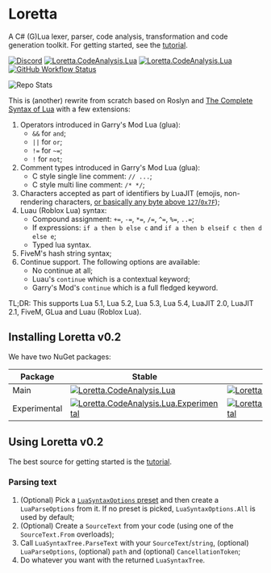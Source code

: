 # Loretta
A C# (G)Lua lexer, parser, code analysis, transformation and code generation toolkit. For getting started, see the [tutorial](https://loretta-oss.dev/tutorials/creating-a-localizer/part-1.html).

[![Discord](https://img.shields.io/discord/946128539583914074?logo=discord&style=for-the-badge)](https://discord.gg/ExZxSxe7xQ)
[![Loretta.CodeAnalysis.Lua](https://img.shields.io/nuget/v/Loretta.CodeAnalysis.Lua?label=Stable&logo=nuget&style=for-the-badge)](https://www.nuget.org/packages/Loretta.CodeAnalysis.Lua)
[![Loretta.CodeAnalysis.Lua](https://img.shields.io/nuget/vpre/Loretta.CodeAnalysis.Lua?label=Preview&logo=nuget&style=for-the-badge)](https://www.nuget.org/packages/Loretta.CodeAnalysis.Lua/latest)
[![GitHub Workflow Status](https://img.shields.io/github/workflow/status/GGG-KILLER/Loretta/Build%20and%20Test?logo=github&style=for-the-badge)](https://github.com/GGG-KILLER/Loretta/actions/workflows/build-and-test.yml)

![Repo Stats](https://repobeats.axiom.co/api/embed/089a9f7dae190ea8dd0fc0750abbebceea3e86dd.svg "Repobeats analytics image")

This is (another) rewrite from scratch based on Roslyn and [The Complete Syntax of Lua](https://www.lua.org/manual/5.4/manual.html#9) with a few extensions:
1. Operators introduced in Garry's Mod Lua (glua):
    - `&&` for `and`;
    - `||` for `or`;
    - `!=` for `~=`;
    - `!` for `not`;
2. Comment types introduced in Garry's Mod Lua (glua):
    - C style single line comment: `// ...`;
    - C style multi line comment: `/* */`;
3. Characters accepted as part of identifiers by LuaJIT (emojis, non-rendering characters, [or basically any byte above `127`/`0x7F`](https://github.com/LuaJIT/LuaJIT/blob/e9af1abec542e6f9851ff2368e7f196b6382a44c/src/lj_char.c#L10-L13));
4. Luau (Roblox Lua) syntax:
    - Compound assignment: `+=`, `-=`, `*=`, `/=`, `^=`, `%=`, `..=`;
    - If expressions: `if a then b else c` and `if a then b elseif c then d else e`;
    - Typed lua syntax.
5. FiveM's hash string syntax;
6. Continue support. The following options are available:
    - No continue at all;
    - Luau's `continue` which is a contextual keyword;
    - Garry's Mod's `continue` which is a full fledged keyword.

TL;DR: This supports Lua 5.1, Lua 5.2, Lua 5.3, Lua 5.4, LuaJIT 2.0, LuaJIT 2.1, FiveM, GLua and Luau (Roblox Lua).

## Installing Loretta v0.2
We have two NuGet packages:

| Package | Stable | Latest |
|---------|--------|--------|
| Main    | [![Loretta.CodeAnalysis.Lua](https://img.shields.io/nuget/v/Loretta.CodeAnalysis.Lua?style=for-the-badge)](https://www.nuget.org/packages/Loretta.CodeAnalysis.Lua) | [![Loretta.CodeAnalysis.Lua](https://img.shields.io/nuget/vpre/Loretta.CodeAnalysis.Lua?style=for-the-badge)](https://www.nuget.org/packages/Loretta.CodeAnalysis.Lua/latest) |
| Experimental | [![Loretta.CodeAnalysis.Lua.Experimental](https://img.shields.io/nuget/v/Loretta.CodeAnalysis.Lua.Experimental?style=for-the-badge)](https://www.nuget.org/packages/Loretta.CodeAnalysis.Lua.Experimental) | [![Loretta.CodeAnalysis.Lua.Experimental](https://img.shields.io/nuget/vpre/Loretta.CodeAnalysis.Lua.Experimental?style=for-the-badge)](https://www.nuget.org/packages/Loretta.CodeAnalysis.Lua.Experimental/latest) |

## Using Loretta v0.2

The best source for getting started is the [tutorial](https://loretta-oss.dev/tutorials/creating-a-localizer/part-1.html).

### Parsing text
1. (Optional) Pick a [`LuaSyntaxOptions` preset](src/Compilers/Lua/Portable/LuaSyntaxOptions.cs#L12-L104) and then create a `LuaParseOptions` from it. If no preset is picked, `LuaSyntaxOptions.All` is used by default;
2. (Optional) Create a `SourceText` from your code (using one of the `SourceText.From` overloads);
3. Call `LuaSyntaxTree.ParseText` with your `SourceText`/`string`, (optional) `LuaParseOptions`, (optional) `path` and (optional) `CancellationToken`;
4. Do whatever you want with the returned `LuaSyntaxTree`.
